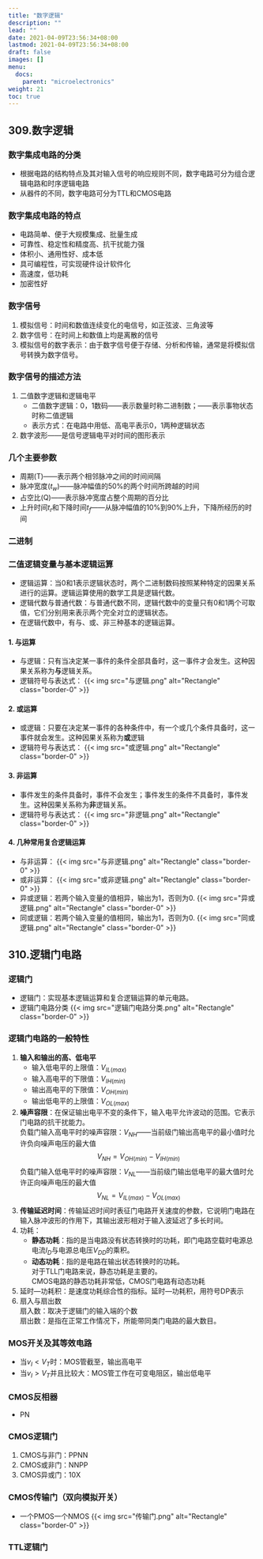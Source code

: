 ```yaml
---
title: "数字逻辑"
description: ""
lead: ""
date: 2021-04-09T23:56:34+08:00
lastmod: 2021-04-09T23:56:34+08:00
draft: false
images: []
menu: 
  docs:
    parent: "microelectronics"
weight: 21
toc: true
---
```


## 309.数字逻辑

### 数字集成电路的分类

+ 根据电路的结构特点及其对输入信号的响应规则不同，数字电路可分为组合逻辑电路和时序逻辑电路
+ 从器件的不同，数字电路可分为TTL和CMOS电路

### 数字集成电路的特点

+ 电路简单、便于大规模集成、批量生成
+ 可靠性、稳定性和精度高、抗干扰能力强
+ 体积小、通用性好、成本低
+ 具可编程性，可实现硬件设计软件化
+ 高速度，低功耗
+ 加密性好

### 数字信号

1. 模拟信号：时间和数值连续变化的电信号，如正弦波、三角波等
2. 数字信号：在时间上和数值上均是离散的信号
3. 模拟信号的数字表示：由于数字信号便于存储、分析和传输，通常是将模拟信号转换为数字信号。

### 数字信号的描述方法

1. 二值数字逻辑和逻辑电平
   + 二值数字逻辑：0，1数码——表示数量时称二进制数；——表示事物状态时称二值逻辑
   + 表示方式：在电路中用低、高电平表示0，1两种逻辑状态
2. 数字波形——是信号逻辑电平对时间的图形表示

### 几个主要参数

+ 周期(T)——表示两个相邻脉冲之间的时间间隔
+ 脉冲宽度($t_w$)——脉冲幅值的50%的两个时间所跨越的时间
+ 占空比(Q)——表示脉冲宽度占整个周期的百分比
+ 上升时间$t_r$和下降时间$t_f$——从脉冲幅值的10%到90%上升，下降所经历的时间

### 二进制

### 二值逻辑变量与基本逻辑运算

+ 逻辑运算：当0和1表示逻辑状态时，两个二进制数码按照某种特定的因果关系进行的运算。逻辑运算使用的数学工具是逻辑代数。
+ 逻辑代数与普通代数：与普通代数不同，逻辑代数中的变量只有0和1两个可取值，它们分别用来表示两个完全对立的逻辑状态。
+ 在逻辑代数中，有与、或、非三种基本的逻辑运算。

#### 1. 与运算

+ 与逻辑：只有当决定某一事件的条件全部具备时，这一事件才会发生。这种因果关系称为**与**逻辑关系。
+ 逻辑符号与表达式：
  {{< img src="与逻辑.png" alt="Rectangle" class="border-0" >}}

#### 2. 或运算

+ 或逻辑：只要在决定某一事件的各种条件中，有一个或几个条件具备时，这一事件就会发生。这种因果关系称为**或**逻辑
+ 逻辑符号与表达式：
  {{< img src="或逻辑.png" alt="Rectangle" class="border-0" >}}

#### 3. 非运算

+ 事件发生的条件具备时，事件不会发生；事件发生的条件不具备时，事件发生。这种因果关系称为**非**逻辑关系。
+ 逻辑符号与表达式：
  {{< img src="非逻辑.png" alt="Rectangle" class="border-0" >}}

#### 4. 几种常用复合逻辑运算

+ 与非运算：
  {{< img src="与非逻辑.png" alt="Rectangle" class="border-0" >}}
+ 或非运算：
  {{< img src="或非逻辑.png" alt="Rectangle" class="border-0" >}}
+ 异或逻辑：若两个输入变量的值相异，输出为1，否则为0.
  {{< img src="异或逻辑.png" alt="Rectangle" class="border-0" >}}
+ 同或逻辑：若两个输入变量的值相同，输出为1，否则为0.
  {{< img src="同或逻辑.png" alt="Rectangle" class="border-0" >}}

## 310.逻辑门电路

### 逻辑门

+ 逻辑门：实现基本逻辑运算和复合逻辑运算的单元电路。
+ 逻辑门电路分类
  {{< img src="逻辑门电路分类.png" alt="Rectangle" class="border-0" >}}

### 逻辑门电路的一般特性

1. **输入和输出的高、低电平**
   + 输入低电平的上限值：$V_{IL(max)}$
   + 输入高电平的下限值：$V_{IH(min)}$
   + 输出高电平的下限值：$V_{OH(min)}$
   + 输出低电平的上限值：$V_{OL(max)}$
2. **噪声容限**：在保证输出电平不变的条件下，输入电平允许波动的范围。它表示门电路的抗干扰能力。  
   负载门输入高电平时的噪声容限：$V_{NH}$——当前级门输出高电平的最小值时允许负向噪声电压的最大值
   $$
   V_{NH}=V_{OH(min)}-V_{IH(min)}
   $$
   负载门输入低电平时的噪声容限：$V_{NL}$——当前级门输出低电平的最大值时允许正向噪声电压的最大值
   $$
   V_{NL}=V_{IL(max)}-V_{OL(max)}
   $$
3. **传输延迟时间**：传输延迟时间时表征门电路开关速度的参数，它说明门电路在输入脉冲波形的作用下，其输出波形相对于输入波延迟了多长时间。
4. 功耗：
   + **静态功耗**：指的是当电路没有状态转换时的功耗，即门电路空载时电源总电流$I_D$与电源总电压$V_{DD}$的乘积。
   + **动态功耗**：指的是电路在输出状态转换时的功耗。  
     对于TLL门电路来说，静态功耗是主要的。  
     CMOS电路的静态功耗非常低，CMOS门电路有动态功耗
5. 延时—功耗积：是速度功耗综合性的指标。延时—功耗积，用符号DP表示
6. 扇入与扇出数  
   扇入数：取决于逻辑门的输入端的个数  
   扇出数：是指在正常工作情况下，所能带同类门电路的最大数目。

### MOS开关及其等效电路

+ 当$v_{I}<V_T$时：MOS管截至，输出高电平
+ 当$v_{I}>V_T$并且比较大：MOS管工作在可变电阻区，输出低电平

### CMOS反相器

+ PN

### CMOS逻辑门

1. CMOS与非门：PPNN
2. CMOS或非门：NNPP
3. CMOS异或门：10X

### CMOS传输门（双向模拟开关）

+ 一个PMOS一个NMOS
  {{< img src="传输门.png" alt="Rectangle" class="border-0" >}}

### TTL逻辑门
